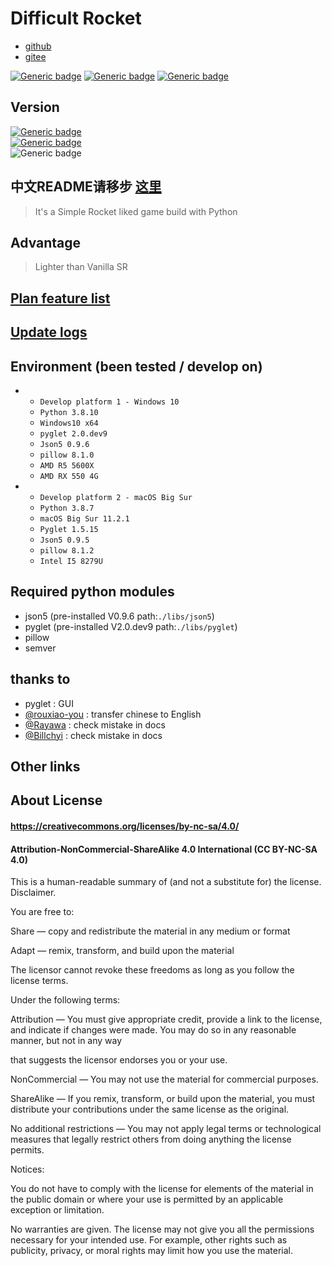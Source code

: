 # Difficult Rocket
- [github](https://github.com/shenjackyuanjie/Difficult-Rocket)
- [gitee](https://gitee.com/shenjackyuanjie/Difficult-Rocket)

[![Generic badge](https://img.shields.io/badge/SemVer-2.0.0-blue.svg)](https://Semver.org/)
[![Generic badge](https://img.shields.io/badge/Write_with_Python-3.8.10-blue.svg)](https://Python.org)
[![Generic badge](https://img.shields.io/badge/Python-_3.8_|_3.9-blue.svg)](https://Python.org)

## Version

[![Generic badge](https://img.shields.io/badge/Release-0.4.5-blue.svg)](https://github.com/shenjackyuanjie/Difficult-Rocket/releases/v0.4.5)
<br/>[![Generic badge](https://img.shields.io/badge/Pre_Release-0.4.6-blue.svg)](https://github.com/shenjackyuanjie/Difficult-Rocket/releases/v0.4.6)
<br/>![Generic badge](https://img.shields.io/badge/Devloping-0.5.2-blue.svg)

## 中文README请移步 [这里](/docs/README-cn.md)

> It's a Simple Rocket liked game build with Python

## Advantage

> Lighter than Vanilla SR

## [Plan feature list](/docs/plan_features)

## [Update logs](/docs/update_logs.md)

## Environment (been tested / develop on)

-
    - `Develop platform 1 - Windows 10`
    - `Python 3.8.10`
    - `Windows10 x64`
    - `pyglet 2.0.dev9`
    - `Json5 0.9.6`
    - `pillow 8.1.0`
    - `AMD R5 5600X`
    - `AMD RX 550 4G`
-
    - `Develop platform 2 - macOS Big Sur`
    - `Python 3.8.7`
    - `macOS Big Sur 11.2.1`
    - `Pyglet 1.5.15`
    - `Json5 0.9.5`
    - `pillow 8.1.2`
    - `Intel I5 8279U`

## Required python modules

- json5 (pre-installed V0.9.6 path:`./libs/json5`)
- pyglet (pre-installed V2.0.dev9 path:`./libs/pyglet`)
- pillow
- semver

## thanks to

- pyglet : GUI
- [@rouxiao-you](https://github.com/ruoxiao-you) : transfer chinese to English
- [@Rayawa](https://github.com/Rayawa) : check mistake in docs
- [@Billchyi](https://github.com/Billchyi) : check mistake in docs

## Other links

## About License

#### https://creativecommons.org/licenses/by-nc-sa/4.0/

#### Attribution-NonCommercial-ShareAlike 4.0 International (CC BY-NC-SA 4.0)

This is a human-readable summary of (and not a substitute for) the license. Disclaimer.

You are free to:

Share — copy and redistribute the material in any medium or format

Adapt — remix, transform, and build upon the material

The licensor cannot revoke these freedoms as long as you follow the license terms.

Under the following terms:

Attribution — You must give appropriate credit, provide a link to the license, and indicate if changes were made. You
may do so in any reasonable manner, but not in any way

that suggests the licensor endorses you or your use.

NonCommercial — You may not use the material for commercial purposes.

ShareAlike — If you remix, transform, or build upon the material, you must distribute your contributions under the same
license as the original.

No additional restrictions — You may not apply legal terms or technological measures that legally restrict others from
doing anything the license permits.

Notices:

You do not have to comply with the license for elements of the material in the public domain or where your use is
permitted by an applicable exception or limitation.

No warranties are given. The license may not give you all the permissions necessary for your intended use. For example,
other rights such as publicity, privacy, or moral rights may limit how you use the material.
